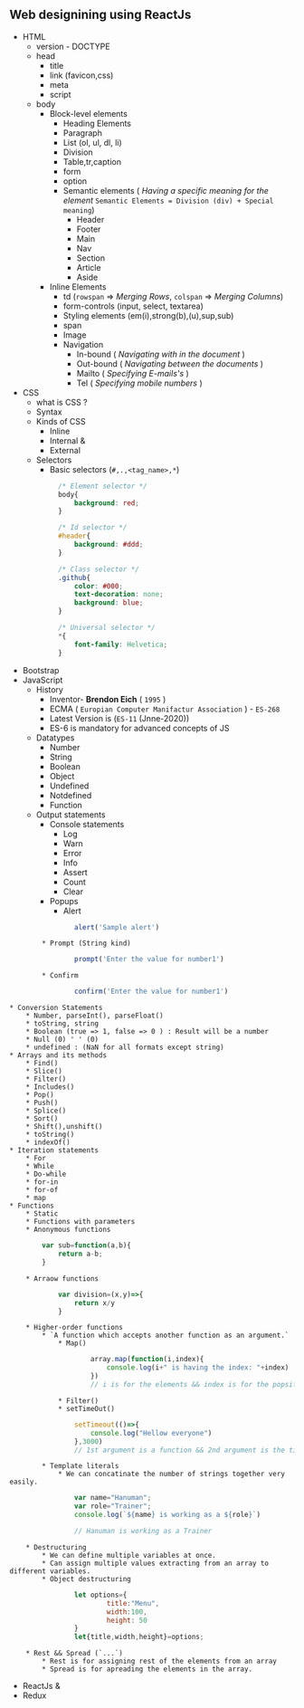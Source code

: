 ## Web designining using ReactJs
* HTML
    * version - DOCTYPE
    * head
        * title
        * link (favicon,css)
        * meta
        * script
    * body
        * Block-level elements
            * Heading Elements
            * Paragraph
            * List (ol, ul, dl, li)
            * Division
            * Table,tr,caption
            * form
            * option
            * Semantic elements ( *Having a specific meaning for the element* `Semantic Elements = Division (div) + Special meaning`)
                * Header
                * Footer
                * Main
                * Nav
                * Section
                * Article
                * Aside
        * Inline Elements
            * td (`rowspan` => *Merging Rows*, `colspan` => *Merging Columns*)
            * form-controls (input, select, textarea)
            * Styling elements (em(i),strong(b),(u),sup,sub)
            * span
            * Image
            * Navigation
                * In-bound  ( *Navigating with in the document* )
                * Out-bound ( *Navigating between the documents* )
                * Mailto    ( *Specifying E-mails's* )
                * Tel       ( *Specifying mobile numbers* )
* CSS
    * what is CSS ?
    * Syntax
    * Kinds of CSS
        * Inline
        * Internal &
        * External
    * Selectors
        * Basic selectors (`#,.,<tag_name>,*`)

```css
            /* Element selector */
            body{
                background: red;
            }

            /* Id selector */
            #header{
                background: #ddd;
            }

            /* Class selector */
            .github{
                color: #000;
                text-decoration: none;
                background: blue;
            }

            /* Universal selector */
            *{
                font-family: Helvetica;
            }
```

* Bootstrap
* JavaScript
    * History
        * Inventor- **Brendon Eich** ( `1995` )
        * ECMA ( `Europian Computer Manifactur Association` ) - `ES-268`
        * Latest Version is (`ES-11` (Jnne-2020))
        * ES-6 is mandatory for advanced concepts of JS
    * Datatypes
        * Number
        * String
        * Boolean
        * Object
        * Undefined
        * Notdefined
        * Function
    * Output statements
        * Console statements
            * Log
            * Warn
            * Error
            * Info
            * Assert
            * Count
            * Clear
        * Popups
            * Alert

```javascript
                alert('Sample alert')
```

            * Prompt (String kind)

```javascript
                prompt('Enter the value for number1')
```

            * Confirm

```javascript
                confirm('Enter the value for number1')
```

    * Conversion Statements
        * Number, parseInt(), parseFloat()
        * toString, string
        * Boolean (true => 1, false => 0 ) : Result will be a number
        * Null (0) ' ' (0)
        * undefined : (NaN for all formats except string)
    * Arrays and its methods
        * Find()
        * Slice()
        * Filter()
        * Includes()
        * Pop()
        * Push()
        * Splice()
        * Sort()
        * Shift(),unshift()
        * toString()
        * indexOf()
    * Iteration statements
        * For
        * While
        * Do-while
        * for-in
        * for-of
        * map
    * Functions
        * Static
        * Functions with parameters
        * Anonymous functions

```javascript
        var sub=function(a,b){
            return a-b;
        }
```

        * Arraow functions

```javascript
            var division=(x,y)=>{
                return x/y
            }

```

        * Higher-order functions
            * `A function which accepts another function as an argument.`
                * Map()

```javascript
                    array.map(function(i,index){
                        console.log(i+" is having the index: "+index)
                    })
                    // i is for the elements && index is for the popsitions
```

                * Filter()
                * setTimeOut()

```javascript
                setTimeout(()=>{
                    console.log("Hellow everyone")
                },3000)
                // 1st argument is a function && 2nd argument is the timing delay
```

            * Template literals
                * We can concatinate the number of strings together very easily.

```javascript
                var name="Hanuman";
                var role="Trainer";
                console.log(`${name} is working as a ${role}`)

                // Hanuman is working as a Trainer
```

        * Destructuring
            * We can define multiple variables at once.
            * Can assign multiple values extracting from an array to different variables.
            * Object destructuring
    
```javascript
                let options={
                        title:"Menu",
                        width:100,
                        height: 50
                }
                let{title,width,height}=options;
```


        * Rest && Spread (`...`)
            * Rest is for assigning rest of the elements from an array
            * Spread is for apreading the elements in the array.


* ReactJs &
* Redux